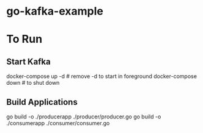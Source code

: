 # go-kafka-example


# To Run
## Start Kafka
docker-compose up -d  # remove -d to start in foreground
docker-compose down   # to shut down

## Build Applications
go build -o ./producerapp ./producer/producer.go
go build -o ./consumerapp ./consumer/consumer.go